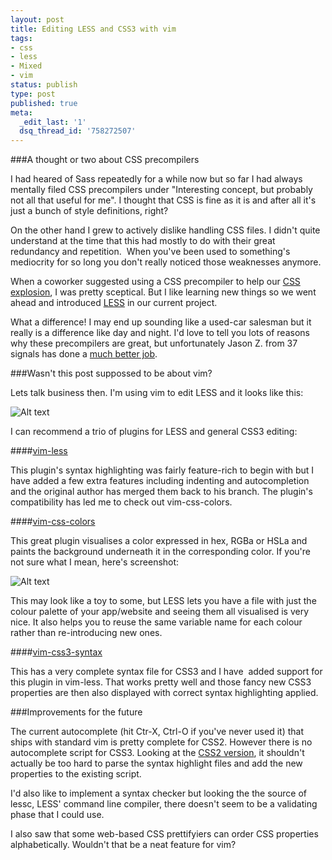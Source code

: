 ```yaml
---
layout: post
title: Editing LESS and CSS3 with vim
tags:
- css
- less
- Mixed
- vim
status: publish
type: post
published: true
meta:
  _edit_last: '1'
  dsq_thread_id: '758272507'
---
```

###A thought or two about CSS precompilers

I had heared of Sass repeatedly for a while now but so far I had always mentally filed CSS precompilers under "Interesting concept, but probably not all that useful for me". I thought that CSS is fine as it is and after all it's just a bunch of style definitions, right?

On the other hand I grew to actively dislike handling CSS files. I didn't quite understand at the time that this had mostly to do with their great redundancy and repetition.  When you've been used to something's mediocrity for so long you don't really noticed those weaknesses anymore.

When a coworker suggested using a CSS precompiler to help our <a href="http://stackoverflow.com/questions/2253110/how-to-manage-css-explosion">CSS explosion</a>, I was pretty sceptical. But I like learning new things so we went ahead and introduced <a href="http://lesscss.org/">LESS</a> in our current project.

What a difference! I may end up sounding like a used-car salesman but it really is a difference like day and night. I'd love to tell you lots of reasons why these precompilers are great, but unfortunately Jason Z. from 37 signals has done a <a href="http://37signals.com/svn/posts/3003-css-taking-control-of-the-cascade">much better job</a>.

###Wasn't this post suppossed to be about vim?

Lets talk business then. I'm using vim to edit LESS and it looks like this:

![Alt text](https://github.com/lenniboy/vim-less/raw/master/screenshot.png)

I can recommend a trio of plugins for LESS and general CSS3 editing:

####[vim-less](https://github.com/groenewege/vim-less)

This plugin's syntax highlighting was fairly feature-rich to begin with but I have added a few extra features including indenting and autocompletion and the original author has merged them back to his branch. The plugin's compatibility has led me to check out vim-css-colors.

####[vim-css-colors](https://github.com/skammer/vim-css-color">vim-css-colors)

This great plugin visualises a color expressed in hex, RGBa or HSLa and paints the background underneath it in the corresponding color. If you're not sure what I mean, here's screenshot:

![Alt text](https://github.com/skammer/vim-css-color/raw/master/Screen%20shot%202010-07-04%20at%200.19.46.png)

This may look like a toy to some, but LESS lets you have a file with just the colour palette of your app/website and seeing them all visualised is very nice. It also helps you to reuse the same variable name for each colour rather than re-introducing new ones.

####[vim-css3-syntax](https://github.com/hail2u/vim-css3-syntax)

This has a very complete syntax file for CSS3 and I have  added support for this plugin in vim-less. That works pretty well and those fancy new CSS3 properties are then also displayed with correct syntax highlighting applied.

###Improvements for the future

The current autocomplete (hit Ctr-X, Ctrl-O if you've never used it) that ships with standard vim is pretty complete for CSS2. However there is no autocomplete script for CSS3. Looking at the <a href="http://code.google.com/p/vim/source/browse/runtime/autoload/csscomplete.vim">CSS2 version</a>, it shouldn't actually be too hard to parse the syntax highlight files and add the new properties to the existing script.

I'd also like to implement a syntax checker but looking the the source of lessc, LESS' command line compiler, there doesn't seem to be a validating phase that I could use.

I also saw that some web-based CSS prettifyiers can order CSS properties alphabetically. Wouldn't that be a neat feature for vim?
